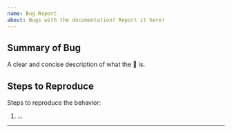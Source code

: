 ```yaml
---
name: Bug Report 
about: Bugs with the documentation? Report it here!
---
```


<!--------------------------------------------------------------------------- ☺
|       Thanks for opening an issue!
|
|       Before smashing the submit button please review the template.
|       Also, please also ensure that this is not a duplicate issue :)
☺ ---------------------------------------------------------------------------->

<!-- markdownlint-disable MD041 -->

## Summary of Bug

A clear and concise description of what the 🐞 is.

## Steps to Reproduce

Steps to reproduce the behavior:

1. ...

----
